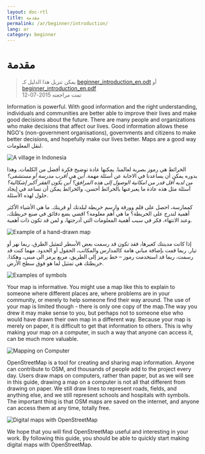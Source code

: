 ```yaml
---
layout: doc-rtl
title: مقدمة
permalink: /ar/beginner/introduction/
lang: ar
category: beginner
---
```


مقدمة
============

> يمكن تنزيل هذا الدليل كـ [beginner_introduction_en.odt](/files/beginner_introduction_en.odt) أو [beginner_introduction_en.pdf](/files/beginner_introduction_en.pdf)  
> تمت مراجعته 2015-07-12  

Information is powerful. With good information and the right
understanding, individuals and communities are better able to improve
their lives and make good decisions about the future. There are many
people and organizations who make decisions that affect our lives. Good
information allows these NGO's (non-government organisations), governments and citizens to make better
decisions, and hopefully make our lives better. Maps are a good way
لنقل المعلومات. 

![A village in Indonesia][]

الخرائط هي رموز بصرية لعالمنا. يمكنها عادة 
توضيح فكرة أفضل من الكلمات. وهذا بدوره يمكن أن يساعدنا
في الاجابة عن أسئلة مهمة. *أين هي أقرب مدرسة أو مستشفى؟ من
لديه أقل قدر من امكانية الوصول إلى هذه المرافق؟ أين يكون الفقر أكبر
إشكالية؟* أسئلة مثل هذه عاذة ما يعبرعنها بالخرائط أحسن،
والخرائط يمكن أن تساعد في إيجاد حلول لهذه الأسئلة. 

كممارسة، احصل على قلم وورقة وارسم خريطة لبلدتك أو قريتك. ما هي
الأشياء الأكثر أهمية لتدرج على الخريطة؟ ما هي أهم
معلومة؟ اقضي بضع دقائق في صنع خريطتك، وعند
الانتهاء، فكر في سبب أهمية المعلومات التي أدرجتها، و
لمن قد تكون ذات أهمية.

![Example of a hand-drawn map][]

إذا كانت مدينتك كغيرها، فقد تكون قد رسمت بعض الأسطر لتمثيل
الطرق، ربما نهر أو تيار. ربما قمت بإضافة مباني هامة
كالمدارس والمكاتب، الحقول أو الحدود. مهما كنت قد رسمت،
ربما قد استخدمت رموز – خط يرمز إلى الطريق، مربع
يرمز الى مبنى، وهكذا. خريطتك هي تمثيل لما هو
فوق سطح الأرض.

![Examples of symbols][]

Your map is informative. You might use a map like this to explain to
someone where different places are, where problems are in your
community, or merely to help someone find their way around. The use of
your map is limited though - there is only one copy of the map.The
way you drew it may make sense to you, but perhaps not to someone else
who would have drawn their own map in a different way. Because your map
is merely on paper, it is difficult to get that information to others.
This is why making your map on a computer, in such a way that anyone can
access it, can be much more valuable. 

![Mapping on Computer][]

OpenStreetMap is a tool for creating and sharing map information. 
Anyone can contribute to OSM, and thousands of people add to the project 
every day. Users draw maps on computers, rather than paper, but as we 
will see in this guide, drawing a map on a computer is not all that 
different from drawing on paper. We still draw lines to represent roads,
fields, and anything else, and we still represent schools and hospitals 
with symbols. The important thing is that OSM maps are saved on the 
internet, and anyone can access them at any time, totally free.

![Digital maps with OpenStreetMap][]

We hope that you will find OpenStreetMap useful and interesting in your
work. By following this guide, you should be able to quickly start
making digital maps with OpenStreetMap.


[A village in Indonesia]: /images/beginner/village-in-indonesia.png
[Example of a hand-drawn map]: /images/beginner/hand-drawn-map.png
[Examples of symbols]: /images/beginner/examples-of-symbols.png
[Mapping on Computer]: /images/beginner/mapping-on-computer.png
[Digital maps with OpenStreetMap]: /images/beginner/digital-maps-with-osm.png